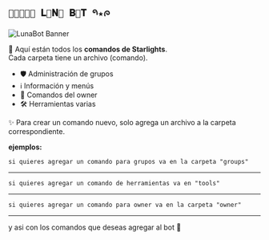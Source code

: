 ## `⏤͟͞ू⃪ 𝐋𝕌𝐍𝔸 𝐁𝕆𝐓 𑁯★ᰍ`

![LunaBot Banner](https://files.catbox.moe/if757e.jpg)

📂 Aquí están todos los **comandos de Starlights**.  
Cada carpeta tiene un archivo (comando).

- 🛡️ Administración de grupos  
- ℹ️ Información y menús  
- 👑 Comandos del owner  
- 🛠️ Herramientas varias  

✨ Para crear un comando nuevo, solo agrega un archivo a la carpeta correspondiente.

**ejemplos:**

`si quieres agregar un comando para grupos va en la carpeta "groups"`

---

`si quieres agregar un comando de herramientas va en "tools"`

---

`si quieres agregar un comando para owner va en la carpeta "owner"`

---
 y asi con los comandos que deseas agregar al bot 💞
